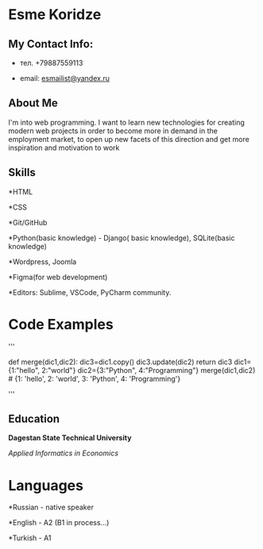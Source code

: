 # Esme Koridze


## My Contact Info:

* тел. +79887559113

* email: esmailist@yandex.ru


## About Me

I'm into web programming. I want to learn new technologies for creating modern web projects in order to become more in demand in the employment market, to open up new facets of this direction and get more inspiration and motivation to work


## Skills

*HTML

*CSS 

*Git/GitHub

*Python(basic knowledge) - Django( basic knowledge), SQLite(basic knowledge)

*Wordpress, Joomla

*Figma(for web development)

*Editors: Sublime, VSCode, PyCharm community.

# Code Examples

'''

def merge(dic1,dic2):
    dic3=dic1.copy()
    dic3.update(dic2)
    return dic3
dic1={1:"hello", 2:"world"}
dic2={3:"Python", 4:"Programming"}
merge(dic1,dic2) # {1: 'hello', 2: 'world', 3: 'Python', 4: 'Programming'}

'''

## Education

**Dagestan State Technical University**

*Applied Informatics in Economics*

# Languages

*Russian - native speaker

*English - A2 (B1 in process…)

*Turkish - A1
